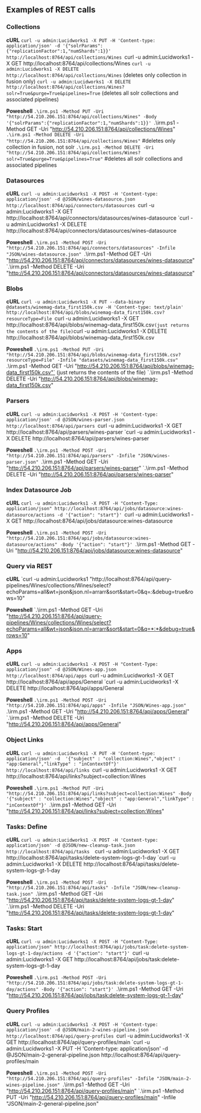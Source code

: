 ## Examples of REST calls


### Collections
**cURL**
`curl -u admin:Lucidworks1 -X PUT -H 'Content-type: application/json' -d '{"solrParams":{"replicationFactor":1,"numShards":1}}' http://localhost:8764/api/collections/Wines
`curl -u admin:Lucidworks1 -X GET http://localhost:8764/api/collections/Wines
`curl -u admin:Lucidworks1 -X DELETE http://localhost:8764/api/collections/Wines` (deletes only collection in fusion only) 
`curl -u admin:Lucidworks1 -X DELETE http://localhost:8764/api/collections/Wines?solr=True&purge=True&pipelines=True` (deletes all solr collections and associated pipelines) 

**Poweshell**
`.\irm.ps1 -Method PUT -Uri "http://54.210.206.151:8764/api/collections/Wines" -Body '{"solrParams":{"replicationFactor":1,"numShards":1}}'
`.\irm.ps1 -Method GET -Uri "http://54.210.206.151:8764/api/collections/Wines" 
`.\irm.ps1 -Method DELETE -Uri "http://54.210.206.151:8764/api/collections/Wines"` #deletes only collection in fusion, not solr
`.\irm.ps1 -Method DELETE -Uri "http://54.210.206.151:8764/api/collections/Wines?solr=True&purge=True&pipelines=True"` #deletes all solr collections and associated pipelines


### Datasources
**cURL**
`curl -u admin:Lucidworks1 -X POST -H 'Content-type: application/json' -d @JSON/wines-datasource.json http://localhost:8764/api/connectors/datasources
`curl -u admin:Lucidworks1 -X GET http://localhost:8764/api/connectors/datasources/wines-datasource
`curl -u admin:Lucidworks1 -X DELETE http://localhost:8764/api/connectors/datasources/wines-datasource

**Poweshell**
`.\irm.ps1 -Method POST -Uri "http://54.210.206.151:8764/api/connectors/datasources" -Infile "JSON/wines-datasource.json"
`.\irm.ps1 -Method GET -Uri "http://54.210.206.151:8764/api/connectors/datasources/wines-datasource"
`.\irm.ps1 -Method DELETE -Uri "http://54.210.206.151:8764/api/connectors/datasources/wines-datasource"


### Blobs
**cURL**
`curl -u admin:Lucidworks1 -X PUT --data-binary @datasets/winemag-data_first150k.csv -H 'Content-type: text/plain' http://localhost:8764/api/blobs/winemag-data_first150k.csv?resourceType=File
`curl -u admin:Lucidworks1 -X GET http://localhost:8764/api/blobs/winemag-data_first150k.csv` (just returns the contents of the file)
`curl -u admin:Lucidworks1 -X DELETE http://localhost:8764/api/blobs/winemag-data_first150k.csv

**Poweshell**
`.\irm.ps1 -Method PUT -Uri "http://54.210.206.151:8764/api/blobs/winemag-data_first150k.csv?resourceType=File" -Infile "datasets/winemag-data_first150k.csv" 
`.\irm.ps1 -Method GET -Uri "http://54.210.206.151:8764/api/blobs/winemag-data_first150k.csv"` (just returns the contents of the file)
`.\irm.ps1 -Method DELETE -Uri "http://54.210.206.151:8764/api/blobs/winemag-data_first150k.csv" 


### Parsers
**cURL**
`curl -u admin:Lucidworks1 -X POST -H 'Content-type: application/json' -d @JSON/wines-parser.json http://localhost:8764/api/parsers
`curl -u admin:Lucidworks1 -X GET http://localhost:8764/api/parsers/wines-parser
`curl -u admin:Lucidworks1 -X DELETE http://localhost:8764/api/parsers/wines-parser

**Poweshell**
`.\irm.ps1 -Method POST -Uri "http://54.210.206.151:8764/api/parsers" -Infile "JSON/wines-parser.json"
`.\irm.ps1 -Method GET -Uri "http://54.210.206.151:8764/api/parsers/wines-parser" 
`.\irm.ps1 -Method DELETE -Uri "http://54.210.206.151:8764/api/parsers/wines-parser"


### Index Datasource Job
**cURL**
`curl -u admin:Lucidworks1 -X POST -H "Content-Type: application/json" http://localhost:8764/api/jobs/datasource:wines-datasource/actions -d '{"action": "start"}'
`curl -u admin:Lucidworks1 -X GET http://localhost:8764/api/jobs/datasource:wines-datasource

**Poweshell**
`.\irm.ps1 -Method POST -Uri "http://54.210.206.151:8764/api/jobs/datasource:wines-datasource/actions" -Body '{"action": "start"}'
`.\irm.ps1 -Method GET -Uri "http://54.210.206.151:8764/api/jobs/datasource:wines-datasource" 


### Query via REST 
**cURL**
`curl -u admin:Lucidworks1 "http://localhost:8764/api/query-pipelines/Wines/collections/Wines/select?echoParams=all&wt=json&json.nl=arrarr&sort&start=0&q=*:*&debug=true&rows=10"

**Poweshell**
`.\irm.ps1 -Method GET -Uri "http://54.210.206.151:8764/api/query-pipelines/Wines/collections/Wines/select?echoParams=all&wt=json&json.nl=arrarr&sort&start=0&q=*:*&debug=true&rows=10"


### Apps
**cURL**
`curl -u admin:Lucidworks1 -X POST -H "Content-Type: application/json" -d @JSON/Wines-app.json http://localhost:8764/api/apps
`curl -u admin:Lucidworks1 -X GET http://localhost:8764/api/apps/General
`curl -u admin:Lucidworks1 -X DELETE http://localhost:8764/api/apps/General

**Poweshell**
`.\irm.ps1 -Method POST -Uri "http://54.210.206.151:8764/api/apps" -Infile "JSON/Wines-app.json"
`.\irm.ps1 -Method GET -Uri "http://54.210.206.151:8764/api/apps/General" 
`.\irm.ps1 -Method DELETE -Uri "http://54.210.206.151:8764/api/apps/General" 


### Object Links
**cURL**
`curl -u admin:Lucidworks1 -X PUT -H 'Content-type: application/json' -d  '{"subject" : "collection:Wines","object" : "app:General","linkType" : "inContextOf"}'  http://localhost:8764/api/links
`curl -u admin:Lucidworks1 -X GET http://localhost:8764/api/links?subject=collection:Wines

**Poweshell**
`.\irm.ps1 -Method PUT -Uri "http://54.210.206.151:8764/api/links?subject=collection:Wines" -Body '{"subject" : "collection:Wines","object" : "app:General","linkType" : "inContextOf"}'
`.\irm.ps1 -Method GET -Uri "http://54.210.206.151:8764/api/links?subject=collection:Wines" 


### Tasks: Define 
**cURL**
`curl -u admin:Lucidworks1 -X POST -H 'Content-type: application/json' -d @JSON/new-cleanup-task.json http://localhost:8764/api/tasks 
`curl -u admin:Lucidworks1 -X GET http://localhost:8764/api/tasks/delete-system-logs-gt-1-day
`curl -u admin:Lucidworks1 -X DELETE http://localhost:8764/api/tasks/delete-system-logs-gt-1-day

**Poweshell**
`.\irm.ps1 -Method POST -Uri "http://54.210.206.151:8764/api/tasks" -Infile "JSON/new-cleanup-task.json"
`.\irm.ps1 -Method GET -Uri "http://54.210.206.151:8764/api/tasks/delete-system-logs-gt-1-day"
`.\irm.ps1 -Method DELETE -Uri "http://54.210.206.151:8764/api/tasks/delete-system-logs-gt-1-day"


### Tasks: Start 
**cURL**
`curl -u admin:Lucidworks1 -X POST -H "Content-Type: application/json" http://localhost:8764/api/jobs/task:delete-system-logs-gt-1-day/actions -d '{"action": "start"}'
`curl -u admin:Lucidworks1 -X GET http://localhost:8764/api/jobs/task:delete-system-logs-gt-1-day

**Poweshell**
`.\irm.ps1 -Method POST -Uri "http://54.210.206.151:8764/api/jobs/task:delete-system-logs-gt-1-day/actions" -Body '{"action": "start"}'
`.\irm.ps1 -Method GET -Uri "http://54.210.206.151:8764/api/jobs/task:delete-system-logs-gt-1-day"


### Query Profiles 
**cURL**
`curl -u admin:Lucidworks1 -X POST -H 'Content-type: application/json' -d @JSON/main-2-wines-pipeline.json http://localhost:8764/api/query-profiles
`curl -u admin:Lucidworks1 -X GET http://localhost:8764/api/query-profiles/main
`curl -u admin:Lucidworks1 -X PUT -H 'Content-type: application/json' -d @JSON/main-2-general-pipeline.json http://localhost:8764/api/query-profiles/main

**Poweshell**
`.\irm.ps1 -Method POST -Uri "http://54.210.206.151:8764/api/query-profiles" -Infile "JSON/main-2-wines-pipeline.json"
`.\irm.ps1 -Method GET -Uri "http://54.210.206.151:8764/api/query-profiles/main"
`.\irm.ps1 -Method PUT -Uri "http://54.210.206.151:8764/api/query-profiles/main" -Infile "JSON/main-2-general-pipeline.json"